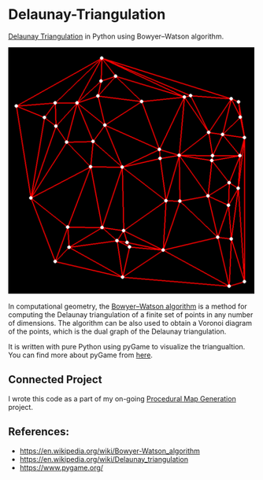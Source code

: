 # Delaunay-Triangulation
[Delaunay Triangulation](https://en.wikipedia.org/wiki/Delaunay_triangulation#cite_note-hurtado-9) in Python using Bowyer–Watson algorithm.

<img src="Example.png" width="500">

In computational geometry, the [Bowyer–Watson algorithm](https://en.wikipedia.org/wiki/Bowyer%E2%80%93Watson_algorithm) is a method for computing the Delaunay triangulation of a finite set of points in any number of dimensions. The algorithm can be also used to obtain a Voronoi diagram of the points, which is the dual graph of the Delaunay triangulation.

It is written with pure Python using pyGame to visualize the triangualtion. You can find more about pyGame from [here](https://www.pygame.org/).


## Connected Project

I wrote this code as a part of my on-going [Procedural Map Generation](https://github.com/vanreusVU/Procedural-Map-Generation) project. 

## References:
* https://en.wikipedia.org/wiki/Bowyer-Watson_algorithm
* https://en.wikipedia.org/wiki/Delaunay_triangulation
* https://www.pygame.org/
